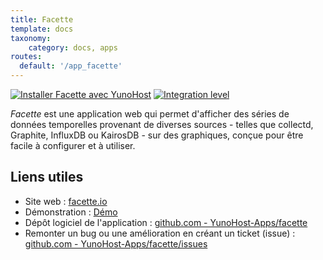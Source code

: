 ```yaml
---
title: Facette
template: docs
taxonomy:
    category: docs, apps
routes:
  default: '/app_facette'
---
```


[![Installer Facette avec YunoHost](https://install-app.yunohost.org/install-with-yunohost.svg)](https://install-app.yunohost.org/?app=facette) [![Integration level](https://dash.yunohost.org/integration/facette.svg)](https://dash.yunohost.org/appci/app/facette)

*Facette* est une application web qui permet d'afficher des séries de données temporelles provenant de diverses sources - telles que collectd, Graphite, InfluxDB ou KairosDB - sur des graphiques, conçue pour être facile à configurer et à utiliser.

## Liens utiles

+ Site web : [facette.io](https://facette.io/)
+ Démonstration : [Démo](https://play.facette.io/)
+ Dépôt logiciel de l'application : [github.com - YunoHost-Apps/facette](https://github.com/YunoHost-Apps/facette_ynh)
+ Remonter un bug ou une amélioration en créant un ticket (issue) : [github.com - YunoHost-Apps/facette/issues](https://github.com/YunoHost-Apps/facette_ynh/issues)
